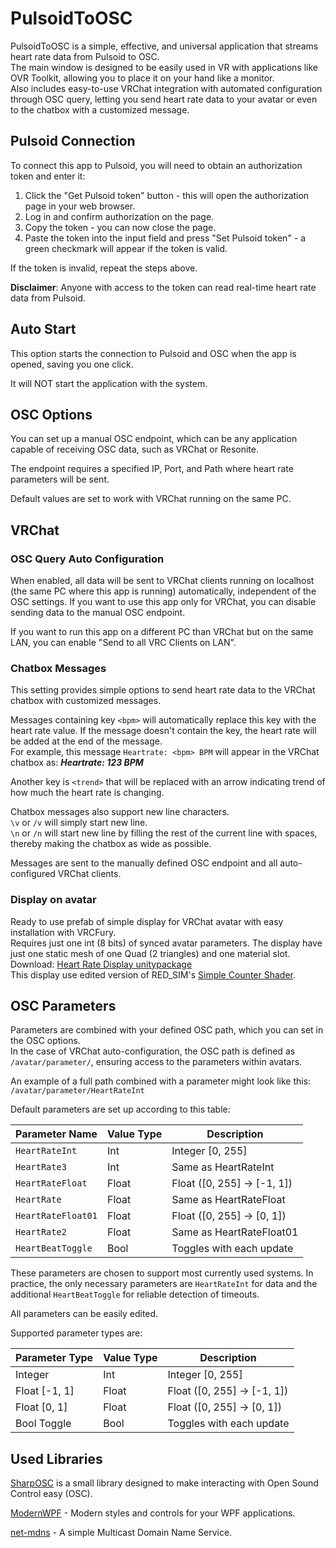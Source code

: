 # PulsoidToOSC

PulsoidToOSC is a simple, effective, and universal application that streams heart rate data from Pulsoid to OSC.<br>
The main window is designed to be easily used in VR with applications like OVR Toolkit, allowing you to place it on your hand like a monitor.<br>
Also includes easy-to-use VRChat integration with automated configuration through OSC query, letting you send heart rate data to your avatar or even to the chatbox with a customized message.



## Pulsoid Connection

To connect this app to Pulsoid, you will need to obtain an authorization token and enter it:
1. Click the "Get Pulsoid token" button - this will open the authorization page in your web browser.
2. Log in and confirm authorization on the page.
3. Copy the token - you can now close the page.
4. Paste the token into the input field and press "Set Pulsoid token" - a green checkmark will appear if the token is valid.

If the token is invalid, repeat the steps above.

**Disclaimer**: Anyone with access to the token can read real-time heart rate data from Pulsoid.



## Auto Start

This option starts the connection to Pulsoid and OSC when the app is opened, saving you one click.

It will NOT start the application with the system.



## OSC Options

You can set up a manual OSC endpoint, which can be any application capable of receiving OSC data, such as VRChat or Resonite.

The endpoint requires a specified IP, Port, and Path where heart rate parameters will be sent.

Default values are set to work with VRChat running on the same PC.



## VRChat

### OSC Query Auto Configuration

When enabled, all data will be sent to VRChat clients running on localhost (the same PC where this app is running) automatically, independent of the OSC settings. If you want to use this app only for VRChat, you can disable sending data to the manual OSC endpoint.

If you want to run this app on a different PC than VRChat but on the same LAN, you can enable "Send to all VRC Clients on LAN".


### Chatbox Messages

This setting provides simple options to send heart rate data to the VRChat chatbox with customized messages.

Messages containing key `<bpm>` will automatically replace this key with the heart rate value. If the message doesn't contain the key, the heart rate will be added at the end of the message.<br>
For example, this message `Heartrate: <bpm> BPM` will appear in the VRChat chatbox as: ***Heartrate: 123 BPM***

Another key is `<trend>` that will be replaced with an arrow indicating trend of how much the heart rate is changing.

Chatbox messages also support new line characters.<br>
`\v` or `/v` will simply start new line.<br>
`\n` or `/n` will start new line by filling the rest of the current line with spaces, thereby making the chatbox as wide as possible.

Messages are sent to the manually defined OSC endpoint and all auto-configured VRChat clients.


### Display on avatar

Ready to use prefab of simple display for VRChat avatar with easy installation with VRCFury.<br>
Requires just one int (8 bits) of synced avatar parameters. The display have just one static mesh of one Quad (2 triangles) and one material slot.<br>
Download: [Heart Rate Display unitypackage](https://github.com/Honzackcz/PulsoidToOSC/raw/master/external-tools/VRChat/HeartRateDisplay.unitypackage)<br>
This display use edited version of RED_SIM's [Simple Counter Shader](https://www.patreon.com/posts/simple-counter-62864361).


## OSC Parameters

Parameters are combined with your defined OSC path, which you can set in the OSC options.  
In the case of VRChat auto-configuration, the OSC path is defined as `/avatar/parameter/`, ensuring access to the parameters within avatars.

An example of a full path combined with a parameter might look like this: `/avatar/parameter/HeartRateInt`

Default parameters are set up according to this table:

| Parameter Name     | Value Type | Description                     |
| ------------------ | ---------- | ------------------------------- |
| `HeartRateInt`     | Int        | Integer [0, 255]                |
| `HeartRate3`       | Int        | Same as HeartRateInt            |
| `HeartRateFloat`   | Float      | Float ([0, 255] -> [-1, 1])     |
| `HeartRate`        | Float      | Same as HeartRateFloat          |
| `HeartRateFloat01` | Float      | Float ([0, 255] -> [0, 1])      |
| `HeartRate2`       | Float      | Same as HeartRateFloat01        |
| `HeartBeatToggle`  | Bool       | Toggles with each update        |

These parameters are chosen to support most currently used systems. In practice, the only necessary parameters are `HeartRateInt` for data and the additional `HeartBeatToggle` for reliable detection of timeouts.

All parameters can be easily edited.

Supported parameter types are:

| Parameter Type  | Value Type | Description                     |
| --------------- | ---------- | ------------------------------- |
| Integer         | Int        | Integer [0, 255]                |
| Float [-1, 1]   | Float      | Float ([0, 255] -> [-1, 1])     |
| Float [0, 1]    | Float      | Float ([0, 255] -> [0, 1])      |
| Bool Toggle     | Bool       | Toggles with each update        |



## Used Libraries

[SharpOSC](https://github.com/ValdemarOrn/SharpOSC) is a small library designed to make interacting with Open Sound Control easy (OSC).

[ModernWPF](https://github.com/Kinnara/ModernWpf) - Modern styles and controls for your WPF applications.

[net-mdns](https://github.com/richardschneider/net-mdns) - A simple Multicast Domain Name Service.

